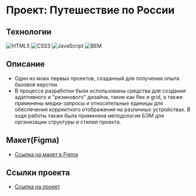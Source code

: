 # Проект: Путешествие по России

## Технологии
![HTML5](https://img.shields.io/badge/-HTML5-e34f26?logo=html5&logoColor=white)
![CSS3](https://img.shields.io/badge/-CSS3-1572b6?logo=css3&logoColor=white)
![JavaScript](https://img.shields.io/badge/-JavaScript-f7df1e?logo=javaScript&logoColor=black)
![BEM](https://img.shields.io/badge/-BEM-yellowgreen)


## Описание
* Один из моих первых проектов, созданный для получения опыта базовой верстки.
* В процессе разработки были использованы средства для создания адаптивного и "резинового" дизайна, такие как flex и grid, а также применены медиа-запросы и относительные единицы для обеспечения корректного отображения на различных устройствах. В ходе работы также была применена методология БЭМ для организации структуры и стилей проекта.

## Макет(Figma)

* [Ссылка на макет в Figma](https://www.figma.com/file/5S2WSbEFL6awjVWJ0NWL8Q/Sprint-3_-Russia-_-desktop-mobile?node-id=28503%3A0)

## Ссылки проекта

* [Ссылка на проект](https://razdva94.github.io/russian-travel)


